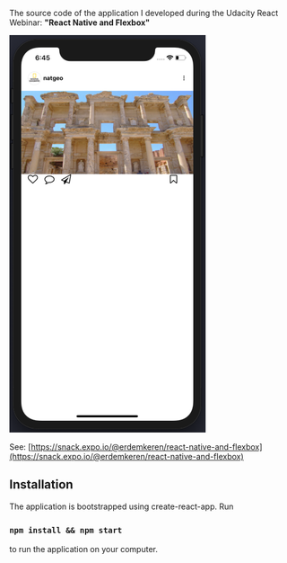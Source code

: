 The source code of the application I developed during the Udacity React Webinar: **"React Native and Flexbox"**

![App screenshot](screenshot.png?raw=true "Screenshot")

See: [https://snack.expo.io/@erdemkeren/react-native-and-flexbox](https://snack.expo.io/@erdemkeren/react-native-and-flexbox)

## Installation

The application is bootstrapped using create-react-app. Run 

### `npm install && npm start`

to run the application on your computer.
